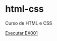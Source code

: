 # html-css
 Curso de HTML e CSS

 <a href="https://shini-bot.github.io/html-css/exercicios/ex001/index.html">Executar EX001</a>
 
